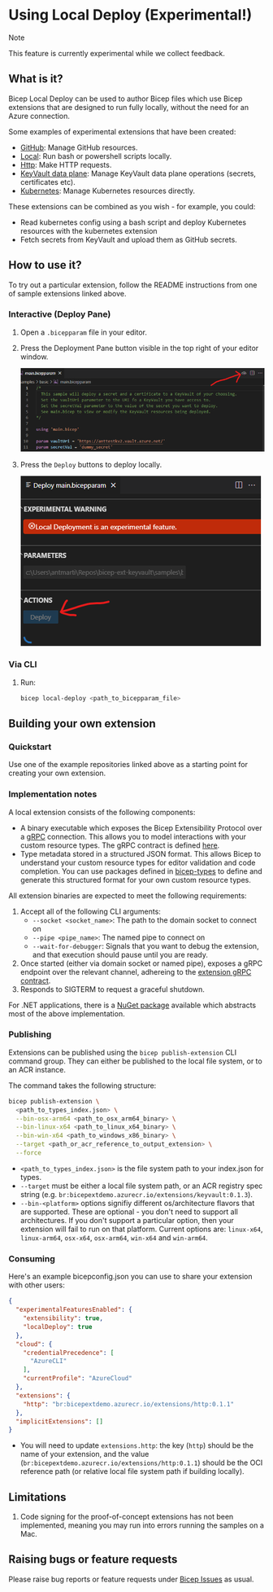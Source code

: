 # Using Local Deploy (Experimental!)

> [!NOTE]
> This feature is currently experimental while we collect feedback.

## What is it?
Bicep Local Deploy can be used to author Bicep files which use Bicep extensions that are designed to run fully locally, without the need for an Azure connection.

Some examples of experimental extensions that have been created:
* [GitHub](https://github.com/anthony-c-martin/bicep-ext-github): Manage GitHub resources.
* [Local](https://github.com/anthony-c-martin/bicep-ext-local): Run bash or powershell scripts locally.
* [Http](https://github.com/anthony-c-martin/bicep-ext-http): Make HTTP requests.
* [KeyVault data plane](https://github.com/anthony-c-martin/bicep-ext-keyvault): Manage KeyVault data plane operations (secrets, certificates etc).
* [Kubernetes](https://github.com/anthony-c-martin/bicep-ext-kubernetes): Manage Kubernetes resources directly.

These extensions can be combined as you wish - for example, you could:
* Read kubernetes config using a bash script and deploy Kubernetes resources with the kubernetes extension
* Fetch secrets from KeyVault and upload them as GitHub secrets.

## How to use it?

To try out a particular extension, follow the README instructions from one of sample extensions linked above.

### Interactive (Deploy Pane)
1. Open a `.bicepparam` file in your editor.
1. Press the Deployment Pane button visible in the top right of your editor window.

    ![](../images/localdeploy-deploypane-button.png)
1. Press the `Deploy` buttons to deploy locally.

    ![](../images/localdeploy-deploypane-ui.png)

### Via CLI
1. Run:
    ```sh
    bicep local-deploy <path_to_bicepparam_file>
    ```

## Building your own extension
### Quickstart
Use one of the example repositories linked above as a starting point for creating your own extension.

### Implementation notes
A local extension consists of the following components:
* A binary executable which exposes the Bicep Extensibility Protocol over a [gRPC](https://grpc.io/) connection. This allows you to model interactions with your custom resource types. The gRPC contract is defined [here](../../src/Bicep.Local.Extension/extension.proto).
* Type metadata stored in a structured JSON format. This allows Bicep to understand your custom resource types for editor validation and code completion. You can use packages defined in [bicep-types](https://github.com/Azure/bicep-types) to define and generate this structured format for your own custom resource types.

All extension binaries are expected to meet the following requirements:
1. Accept all of the following CLI arguments:
    * `--socket <socket_name>`: The path to the domain socket to connect on
    * `--pipe <pipe_name>`: The named pipe to connect on
    * `--wait-for-debugger`: Signals that you want to debug the extension, and that execution should pause until you are ready.
1. Once started (either via domain socket or named pipe), exposes a gRPC endpoint over the relevant channel, adhereing to the [extension gRPC contract](../../src/Bicep.Local.Extension/extension.proto).
1. Responds to SIGTERM to request a graceful shutdown.

For .NET applications, there is a [NuGet package](https://www.nuget.org/packages/Azure.Bicep.Local.Extension) available which abstracts most of the above implementation.

### Publishing
Extensions can be published using the `bicep publish-extension` CLI command group. They can either be published to the local file system, or to an ACR instance.

The command takes the following structure:
```sh
bicep publish-extension \
  <path_to_types_index.json> \
  --bin-osx-arm64 <path_to_osx_arm64_binary> \
  --bin-linux-x64 <path_to_linux_x64_binary> \
  --bin-win-x64 <path_to_windows_x86_binary> \
  --target <path_or_acr_reference_to_output_extension> \
  --force
```

* `<path_to_types_index.json>` is the file system path to your index.json for types.
* `--target` must be either a local file system path, or an ACR registry spec string (e.g. `br:bicepextdemo.azurecr.io/extensions/keyvault:0.1.3`).
* `--bin-<platform>` options signifiy different os/architecture flavors that are supported. These are optional - you don't need to support all architectures. If you don't support a particular option, then your extension will fail to run on that platform. Current options are: `linux-x64`, `linux-arm64`, `osx-x64`, `osx-arm64`, `win-x64` and `win-arm64`.

### Consuming
Here's an example bicepconfig.json you can use to share your extension with other users:
```json
{
  "experimentalFeaturesEnabled": {
    "extensibility": true,
    "localDeploy": true
  },
  "cloud": {
    "credentialPrecedence": [
      "AzureCLI"
    ],
    "currentProfile": "AzureCloud"
  },
  "extensions": {
    "http": "br:bicepextdemo.azurecr.io/extensions/http:0.1.1"
  },
  "implicitExtensions": []
}
```

* You will need to update `extensions.http`: the key (`http`) should be the name of your extension, and the value (`br:bicepextdemo.azurecr.io/extensions/http:0.1.1`) should be the OCI reference path (or relative local file system path if building locally).


## Limitations
1. Code signing for the proof-of-concept extensions has not been implemented, meaning you may run into errors running the samples on a Mac.

## Raising bugs or feature requests
Please raise bug reports or feature requests under [Bicep Issues](https://github.com/Azure/bicep/issues) as usual.
